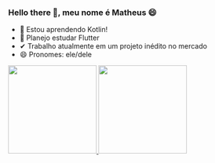 ### Hello there 👋, meu nome é Matheus 😄

- 🌱 Estou aprendendo Kotlin!
- 🤔 Planejo estudar Flutter
- ✔ Trabalho atualmente em um projeto inédito no mercado 
- 😄 Pronomes: ele/dele

<div>
  <a href="https://github.com/theusrmx">
  <img height="180em" src="https://github-readme-stats.vercel.app/api?username=theusrmx&show_icons=true&theme=dracula&include_all_commits=true&count_private=true"/>
  <img height="180em" src="https://github-readme-stats.vercel.app/api/top-langs/?username=theusrmx&layout=compact&langs_count=7&theme=dracula"/>
</div>

